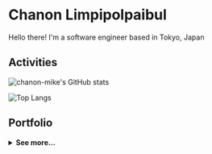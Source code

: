 # Chanon Limpipolpaibul

Hello there! I'm a software engineer based in Tokyo, Japan

## Activities

![chanon-mike's GitHub stats](https://github-readme-stats.vercel.app/api?username=chanon-mike&show_icons=true&theme=tokyonight)

![Top Langs](https://github-readme-stats.vercel.app/api/top-langs/?username=chanon-mike&exclude_repo=camelot&theme=tokyonight&layout=compact)

## Portfolio

<details><summary><b>See more...</b></summary>
<table>
  <tr>
    <th>
      <a href=https://github.com/chanon-mike/train-delay-team14>
        <img src="assets/images/train-delay.png" alt="Tokyo Train Delay">
      </a>
    </th>
    <th>
      <a href=https://github.com/chanon-mike/smart-ryokou>
        <img src="assets/images/smart-ryokou.png" alt="Smart Ryokou">
      </a>
    </th>
  </tr>
  <tr><td>Tokyo Train Delay</td><td>Smart Ryokou</td></tr>

  <tr>
    <th>
      <a href=https://github.com/chanon-mike/aihouse-automation>
        <img src="assets/images/aihouse-automation.png" alt="AI-House Automation">
      </a>
    </th>
    <th>
      <a href=https://github.com/chanon-mike/naitei-journey>
        <img src="assets/images/naitei-journey.png" alt="Naitei Journey">
      </a>
    </th>
  </tr>
  <tr><td>AI-House Automation</td><td>Naitei Journey</td></tr>
  
  <tr>
    <th>
      <a href=https://github.com/chanon-mike/camelot>
        <img src="assets/images/camelot.png" alt="Camelot">
      </a>
    </th>
    <th>
      <a href=https://github.com/chanon-mike/minesweeper>
        <img src="assets/images/minesweeper.png" alt="Camelot">
      </a>
    </th>
  </tr>

  <tr><td>Camelot</td><td>Minesweeper</td></tr>
  
  <tr>
    <th>
      <a href=https://github.com/chanon-mike/iniad-forum>
        <img src="assets/images/iniad_forum.png" alt="INIAD Forum">
      </a>
    </th>
    <th>
      <a href=https://github.com/chanon-mike/online-othello>
        <img src="assets/images/online-othello.png" alt="Online Othello">
      </a>
    </th>
  </tr>
  <tr><td>INIAD Forum</td><td>Online Othello</td></tr>
</table>
</details>
